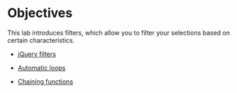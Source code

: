 # Objectives

This lab introduces filters, which allow you to filter your selections based on certain characteristics.

- [jQuery filters](#/01)

- [Automatic loops](#/02)

- [Chaining functions](#/03)
